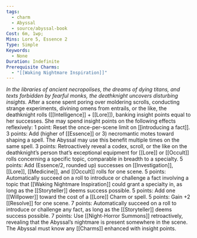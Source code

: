 ```yaml
---
tags:
  - charm
  - Abyssal
  - source/abyssal-book
Cost: 6m, 1wp; 
Mins: Lore 5, Essence 2
Type: Simple
Keywords:
  - None
Duration: Indefinite
Prerequisite Charms:
  - "[[Waking Nightmare Inspiration]]"
---
```

*In the libraries of ancient necropolises, the dreams of dying titans, and texts forbidden by fearful monks, the deathknight uncovers disturbing insights.*
After a scene spent poring over moldering scrolls, conducting strange experiments, divining omens from entrails, or the like, the deathknight rolls ([[Intelligence]] + [[Lore]]), banking insight points equal to her successes. She may spend insight points on the following effects reflexively:
1 point: Reset the once-per-scene limit on [[introducing a fact]].
3 points: Add (higher of [[Essence]] or 3) necromantic motes toward shaping a spell. The Abyssal may use this benefit multiple times on the same spell.
3 points: Retroactively reveal a codex, scroll, or the like on the deathknight’s person that’s exceptional equipment for [[Lore]] or [[Occult]] rolls concerning a specific topic, comparable in breadth to a specialty.
5 points: Add (Essence/2, rounded up) successes on [[Investigation]], [[Lore]], [[Medicine]], and [[Occult]] rolls for one scene.
5 points: Automatically succeed on a roll to introduce or challenge a fact involving a topic that [[Waking Nightmare Inspiration]] could grant a specialty in, as long as the [[Storyteller]] deems success possible.
5 points: Add one [[Willpower]] toward the cost of a [[Lore]] Charm or spell.
5 points: Gain +2 [[Resolve]] for one scene.
7 points: Automatically succeed on a roll to introduce or challenge any fact, as long as the [[Storyteller]] deems success possible.
7 points: Use [[Night-Horror Summons]] retroactively, revealing that the Abyssal’s nightmare is present somewhere in the scene.
The Abyssal must know any [[Charms]] enhanced with insight points.